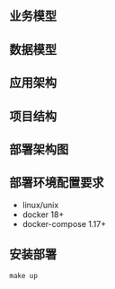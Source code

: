 ## 业务模型
## 数据模型
## 应用架构
## 项目结构
## 部署架构图
## 部署环境配置要求
* linux/unix
* docker 18+
* docker-compose 1.17+
## 安装部署
```shell
make up
```





